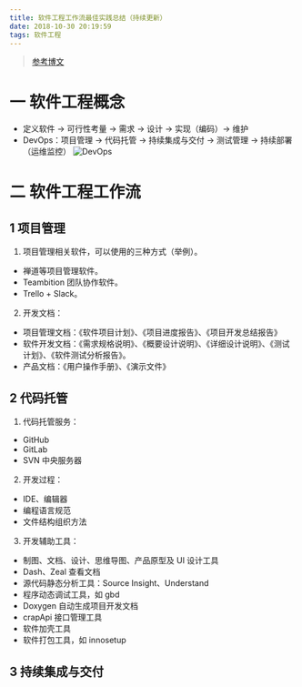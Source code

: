 ```yaml
---
title: 软件工程工作流最佳实践总结（持续更新）
date: 2018-10-30 20:19:59
tags: 软件工程
---
```

> [参考博文](https://blog.csdn.net/liumiaocn/article/details/77869653)

# 一 软件工程概念
- 定义软件 -> 可行性考量 -> 需求 -> 设计 -> 实现（编码）-> 维护
- DevOps：项目管理 -> 代码托管 -> 持续集成与交付 -> 测试管理 -> 持续部署（运维监控）
![DevOps](图1.PNG)

# 二 软件工程工作流
## 1 项目管理
1. 项目管理相关软件，可以使用的三种方式（举例）。
- 禅道等项目管理软件。
- Teambition 团队协作软件。
- Trello + Slack。

2. 开发文档：
- 项目管理文档：《软件项目计划》、《项目进度报告》、《项目开发总结报告》
- 软件开发文档：《需求规格说明》、《概要设计说明》、《详细设计说明》、《测试计划》、《软件测试分析报告》。
- 产品文档：《用户操作手册》、《演示文件》

## 2 代码托管
1. 代码托管服务：
- GitHub
- GitLab
- SVN 中央服务器

2. 开发过程：
- IDE、编辑器
- 编程语言规范
- 文件结构组织方法

3. 开发辅助工具：
- 制图、文档、设计、思维导图、产品原型及 UI 设计工具
- Dash、Zeal 查看文档
- 源代码静态分析工具：Source Insight、Understand
- 程序动态调试工具，如 gbd
- Doxygen 自动生成项目开发文档
- crapApi 接口管理工具
- 软件加壳工具
- 软件打包工具，如 innosetup

## 3 持续集成与交付